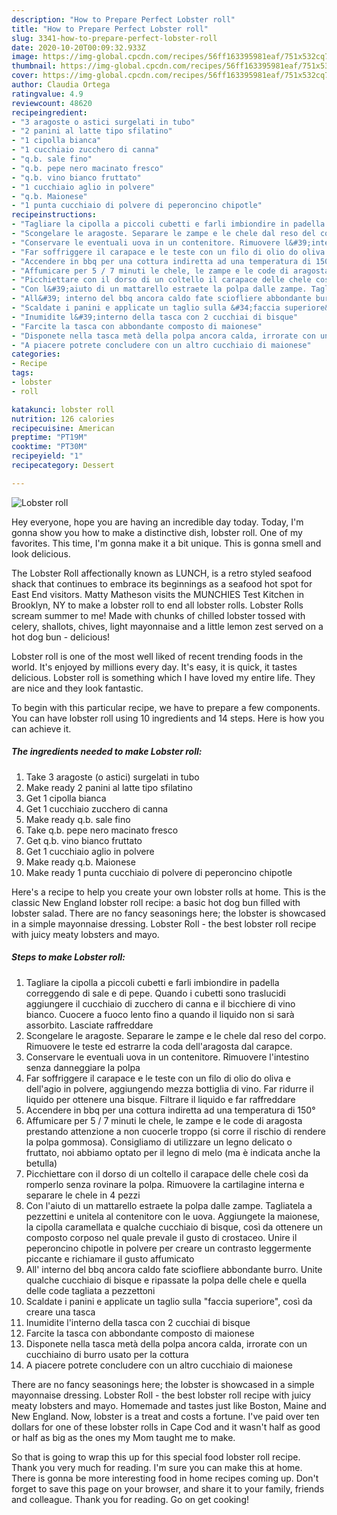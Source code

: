 ```yaml
---
description: "How to Prepare Perfect Lobster roll"
title: "How to Prepare Perfect Lobster roll"
slug: 3341-how-to-prepare-perfect-lobster-roll
date: 2020-10-20T00:09:32.933Z
image: https://img-global.cpcdn.com/recipes/56ff163395981eaf/751x532cq70/lobster-roll-recipe-main-photo.jpg
thumbnail: https://img-global.cpcdn.com/recipes/56ff163395981eaf/751x532cq70/lobster-roll-recipe-main-photo.jpg
cover: https://img-global.cpcdn.com/recipes/56ff163395981eaf/751x532cq70/lobster-roll-recipe-main-photo.jpg
author: Claudia Ortega
ratingvalue: 4.9
reviewcount: 48620
recipeingredient:
- "3 aragoste o astici surgelati in tubo"
- "2 panini al latte tipo sfilatino"
- "1 cipolla bianca"
- "1 cucchiaio zucchero di canna"
- "q.b. sale fino"
- "q.b. pepe nero macinato fresco"
- "q.b. vino bianco fruttato"
- "1 cucchiaio aglio in polvere"
- "q.b. Maionese"
- "1 punta cucchiaio di polvere di peperoncino chipotle"
recipeinstructions:
- "Tagliare la cipolla a piccoli cubetti e farli imbiondire in padella correggendo di sale e di pepe. Quando i cubetti sono traslucidi aggiungere il cucchiaio di zucchero di canna e il bicchiere di vino bianco. Cuocere a fuoco lento fino a quando il liquido non si sarà assorbito. Lasciate raffreddare"
- "Scongelare le aragoste. Separare le zampe e le chele dal reso del corpo. Rimuovere le teste ed estrarre la coda dell&#39;aragosta dal carapce."
- "Conservare le eventuali uova in un contenitore. Rimuovere l&#39;intestino senza danneggiare la polpa"
- "Far soffriggere il carapace e le teste con un filo di olio do oliva e dell&#39;agio in polvere, aggiungendo mezza bottiglia di vino. Far ridurre il liquido per ottenere una bisque. Filtrare il liquido e far raffreddare"
- "Accendere in bbq per una cottura indiretta ad una temperatura di 150°"
- "Affumicare per 5 / 7 minuti le chele, le zampe e le code di aragosta prestando attenzione a non cuocerle troppo (si corre il rischio di rendere la polpa gommosa). Consigliamo di utilizzare un legno delicato o fruttato, noi abbiamo optato per il legno di melo (ma è indicata anche la betulla)"
- "Picchiettare con il dorso di un coltello il carapace delle chele così da romperlo senza rovinare la polpa. Rimuovere la cartilagine interna e separare le chele in 4 pezzi"
- "Con l&#39;aiuto di un mattarello estraete la polpa dalle zampe. Tagliatela a pezzettini e unitela al contenitore con le uova. Aggiungete la maionese, la cipolla caramellata e qualche cucchiaio di bisque, così da ottenere un composto corposo nel quale prevale il gusto di crostaceo. Unire il peperoncino chipotle in polvere per creare un contrasto leggermente piccante e richiamare il gusto affumicato"
- "All&#39; interno del bbq ancora caldo fate sciofliere abbondante burro. Unite qualche cucchiaio di bisque e ripassate la polpa delle chele e quella delle code tagliata a pezzettoni"
- "Scaldate i panini e applicate un taglio sulla &#34;faccia superiore&#34;, così da creare una tasca"
- "Inumidite l&#39;interno della tasca con 2 cucchiai di bisque"
- "Farcite la tasca con abbondante composto di maionese"
- "Disponete nella tasca metà della polpa ancora calda, irrorate con un cucchiaino di burro usato per la cottura"
- "A piacere potrete concludere con un altro cucchiaio di maionese"
categories:
- Recipe
tags:
- lobster
- roll

katakunci: lobster roll 
nutrition: 126 calories
recipecuisine: American
preptime: "PT19M"
cooktime: "PT30M"
recipeyield: "1"
recipecategory: Dessert

---
```



![Lobster roll](https://img-global.cpcdn.com/recipes/56ff163395981eaf/751x532cq70/lobster-roll-recipe-main-photo.jpg)

Hey everyone, hope you are having an incredible day today. Today, I'm gonna show you how to make a distinctive dish, lobster roll. One of my favorites. This time, I'm gonna make it a bit unique. This is gonna smell and look delicious.

The Lobster Roll affectionally known as LUNCH, is a retro styled seafood shack that continues to embrace its beginnings as a seafood hot spot for East End visitors. Matty Matheson visits the MUNCHIES Test Kitchen in Brooklyn, NY to make a lobster roll to end all lobster rolls. Lobster Rolls scream summer to me! Made with chunks of chilled lobster tossed with celery, shallots, chives, light mayonnaise and a little lemon zest served on a hot dog bun - delicious!

Lobster roll is one of the most well liked of recent trending foods in the world. It's enjoyed by millions every day. It's easy, it is quick, it tastes delicious. Lobster roll is something which I have loved my entire life. They are nice and they look fantastic.


To begin with this particular recipe, we have to prepare a few components. You can have lobster roll using 10 ingredients and 14 steps. Here is how you can achieve it.

<!--inarticleads1-->

##### The ingredients needed to make Lobster roll:

1. Take 3 aragoste (o astici) surgelati in tubo
1. Make ready 2 panini al latte tipo sfilatino
1. Get 1 cipolla bianca
1. Get 1 cucchiaio zucchero di canna
1. Make ready q.b. sale fino
1. Take q.b. pepe nero macinato fresco
1. Get q.b. vino bianco fruttato
1. Get 1 cucchiaio aglio in polvere
1. Make ready q.b. Maionese
1. Make ready 1 punta cucchiaio di polvere di peperoncino chipotle


Here&#39;s a recipe to help you create your own lobster rolls at home. This is the classic New England lobster roll recipe: a basic hot dog bun filled with lobster salad. There are no fancy seasonings here; the lobster is showcased in a simple mayonnaise dressing. Lobster Roll - the best lobster roll recipe with juicy meaty lobsters and mayo. 

<!--inarticleads2-->

##### Steps to make Lobster roll:

1. Tagliare la cipolla a piccoli cubetti e farli imbiondire in padella correggendo di sale e di pepe. Quando i cubetti sono traslucidi aggiungere il cucchiaio di zucchero di canna e il bicchiere di vino bianco. Cuocere a fuoco lento fino a quando il liquido non si sarà assorbito. Lasciate raffreddare
1. Scongelare le aragoste. Separare le zampe e le chele dal reso del corpo. Rimuovere le teste ed estrarre la coda dell&#39;aragosta dal carapce.
1. Conservare le eventuali uova in un contenitore. Rimuovere l&#39;intestino senza danneggiare la polpa
1. Far soffriggere il carapace e le teste con un filo di olio do oliva e dell&#39;agio in polvere, aggiungendo mezza bottiglia di vino. Far ridurre il liquido per ottenere una bisque. Filtrare il liquido e far raffreddare
1. Accendere in bbq per una cottura indiretta ad una temperatura di 150°
1. Affumicare per 5 / 7 minuti le chele, le zampe e le code di aragosta prestando attenzione a non cuocerle troppo (si corre il rischio di rendere la polpa gommosa). Consigliamo di utilizzare un legno delicato o fruttato, noi abbiamo optato per il legno di melo (ma è indicata anche la betulla)
1. Picchiettare con il dorso di un coltello il carapace delle chele così da romperlo senza rovinare la polpa. Rimuovere la cartilagine interna e separare le chele in 4 pezzi
1. Con l&#39;aiuto di un mattarello estraete la polpa dalle zampe. Tagliatela a pezzettini e unitela al contenitore con le uova. Aggiungete la maionese, la cipolla caramellata e qualche cucchiaio di bisque, così da ottenere un composto corposo nel quale prevale il gusto di crostaceo. Unire il peperoncino chipotle in polvere per creare un contrasto leggermente piccante e richiamare il gusto affumicato
1. All&#39; interno del bbq ancora caldo fate sciofliere abbondante burro. Unite qualche cucchiaio di bisque e ripassate la polpa delle chele e quella delle code tagliata a pezzettoni
1. Scaldate i panini e applicate un taglio sulla &#34;faccia superiore&#34;, così da creare una tasca
1. Inumidite l&#39;interno della tasca con 2 cucchiai di bisque
1. Farcite la tasca con abbondante composto di maionese
1. Disponete nella tasca metà della polpa ancora calda, irrorate con un cucchiaino di burro usato per la cottura
1. A piacere potrete concludere con un altro cucchiaio di maionese


There are no fancy seasonings here; the lobster is showcased in a simple mayonnaise dressing. Lobster Roll - the best lobster roll recipe with juicy meaty lobsters and mayo. Homemade and tastes just like Boston, Maine and New England. Now, lobster is a treat and costs a fortune. I&#39;ve paid over ten dollars for one of these lobster rolls in Cape Cod and it wasn&#39;t half as good or half as big as the ones my Mom taught me to make. 

So that is going to wrap this up for this special food lobster roll recipe. Thank you very much for reading. I'm sure you can make this at home. There is gonna be more interesting food in home recipes coming up. Don't forget to save this page on your browser, and share it to your family, friends and colleague. Thank you for reading. Go on get cooking!
